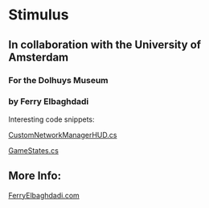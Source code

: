 # Stimulus
## In collaboration with the University of Amsterdam
### For the Dolhuys Museum
### by Ferry Elbaghdadi


Interesting code snippets:

[CustomNetworkManagerHUD.cs](https://github.com/FerryElbaghdadi/Stimulus/blob/master/Assets/Scripts/Networking/JoinLobby/NetworkManager/CustomNetworkManagerHUD.cs)

[GameStates.cs](https://github.com/FerryElbaghdadi/Stimulus/blob/master/Assets/Scripts/Game/States/GameStates.cs)


## More Info:

[FerryElbaghdadi.com](http://ferryelbaghdadi.com/stimulus)
